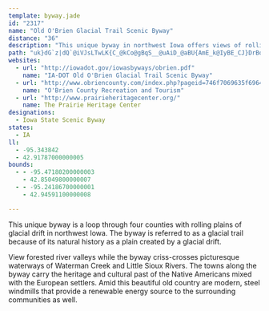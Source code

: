 ```yaml
---
template: byway.jade
id: "2317"
name: "Old O'Brien Glacial Trail Scenic Byway"
distance: "36"
description: "This unique byway in northwest Iowa offers views of rolling plains of glacial drift, forested river valleys, and a rich history of Native American as well as European peoples."
path: "uk}dG`z|dQ`@iVJsLTwLK{C_@kCo@gBqS__@uAiD_@aBU{AmE_k@IyBE_CJ}DrBoSJyBBwDI{Ce@mEo@_DaI}Ti@_DYaDEmDjA{zAGq~BJivBvFKzqAg@b\\KvTSj`@sGjZuFrGkE`BmBNk@h@aDz@mDfCaDPe@p@]|EgA`AQpD?|f@^Xjc@z@`BlApA~vA`AlTH`q@r@~QJu@j|@SpaAEd|@YraAX`rBcBf{B|@h|Bd@nyB_zAAZztFJfeA?fk@lA~uCLzrAJtNKrb@uk@Jmm@KyrBDeAQoA_@y@a@oAkAiA{AYs@yB_IqAkC{AcBsAy@eA_@mAOiBAkj@GquAo@eiCPb\\utAlBoH|BsG`HiP~Oi]rj@anArByFxAcFxAeG|R__ArTukAPyDBazAcAqs@_@aMy@qEo@mCyMy]a@sBS_CEiBDkCNqBnNew@d@}Dh@kKh@e`@BeANmAtAkEXQlBwC`LaR@mE"
websites: 
  - url: "http://iowadot.gov/iowasbyways/obrien.pdf"
    name: "IA-DOT Old O'Brien Glacial Trail Scenic Byway"
  - url: "http://www.obriencounty.com/index.php?pageid=746f7069635f69643a34"
    name: "O'Brien County Recreation and Tourism"
  - url: "http://www.prairieheritagecenter.org/"
    name: The Prairie Heritage Center
designations: 
  - Iowa State Scenic Byway
states: 
  - IA
ll: 
  - -95.343842
  - 42.91787000000005
bounds: 
  - - -95.47180200000003
    - 42.85049800000007
  - - -95.24186700000001
    - 42.94591100000008

---
```


<p>This unique byway is a loop through four counties with rolling plains of glacial drift in northwest Iowa.  The byway is referred to as a glacial trail because of its natural history as a plain created by a glacial drift.</p>
<p> View forested river valleys while the byway criss-crosses picturesque waterways of Waterman Creek and Little Sioux Rivers.  The towns along the byway carry the heritage and cultural past of the Native Americans mixed with the European settlers.  Amid this beautiful old country are modern, steel windmills that provide a renewable energy source to the surrounding communities as well.</p>